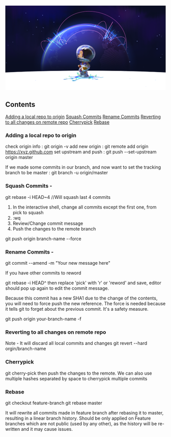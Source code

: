 ![App Ideas Image](./github-social.png)
## Contents
[Adding a local repo to origin](#adding-a-local-repo-to-origin)
[Squash Commits](#squash-commits)
[Rename Commits](#rename-commits)
[Reverting to all changes on remote repo](#reverting-to-all-changes-on-remote-repo)
[Cherrypick](#cherrypick)
[Rebase](#Rebase)

### Adding a local repo to origin
check origin info : git origin -v
add new origin : git remote add origin https://xyz.github.com
set upstream and push : git push --set-upstream origin master

If we made some commits in our branch, and now want to set the tracking branch to be master : git branch -u origin/master

### Squash Commits -

git rebase -i HEAD~4  //Will squash last 4 commits

1. In the interactive shell, change all commits except the first one, from pick to squash
2. :wq
3. Review/Change commit message
4. Push the changes to the remote branch

git push origin branch-name --force

### Rename Commits - 
git commit --amend -m "Your new message here"

If you have other commits to reword

git rebase -i HEAD^
then replace 'pick' with 'r' or 'reword' and save, editor should pop up again to edit the commit message.

Because this commit has a new SHA1 due to the change of the contents, you will need to force push the new reference. The force is needed because it tells git to forget about the previous commit. It's a safety measure.

git push origin your-branch-name -f

### Reverting to all changes on remote repo
Note - It will discard all local commits and changes
git revert --hard orgin/branch-name

### Cherrypick
git cherry-pick <commit-hash>
then push the changes to the remote. We can also use multiple hashes separated by space to cherrypick multiple commits

### Rebase
git checkout feature-branch
git rebase master

It will rewrite all commits made in feature branch after rebasing it to master, resulting in a linear branch history.
Should be only applied on Feature branches which are not public (used by any other), as the history will be re-written and it may cause issues.
